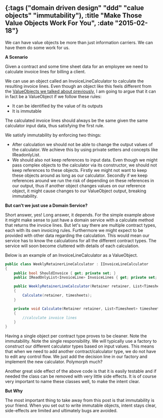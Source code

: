 {:tags ("domain driven design" "ddd" "calue objects" "immutability"), :title "Make Those Value Objects Work For You", :date "2015-02-18"}
-----
We can have value objects be more than just information carriers. We can have them do some work for us.

**A Scenario**

Given a contract and some time sheet data for an employee we need to calculate invoice lines for billing a client. 

We can use an object called an InvoiceLineCalculator to calculate the resulting invoice lines. Even though an object like this feels different from the [ValueObjects we talked about previously](http://sneakycode.net/value-objects/), I am going to argue that it can in fact be a ValueObject if we follow these rules:

* It can be identified by the value of its outputs
* It is immutable

The calculated invoice lines should always be the same given the same calculator input data, thus satisfying the first rule. 

We satisfy immutability by enforcing two things: 

* After calculation we should not be able to change the output values of the calculator. We achieve this by using private setters and concepts like IReadonlyList<T>.
* We should also not keep references to input data. Even though we might pass complex objects to the calculator via its constructor, we should not keep references to these objects. Firstly we might not want to keep these objects around as long as our calculator. Secondly if we keep references around we run the risk of depending on these references in our output, thus if another object changes values on our reference object, it might cause changes to our ValueObject output, breaking immutability.

**But can't we just use a Domain Service?**

Short answer, yes! Long answer, it depends. For the simple example above it might make sense to just have a domain service with a calculate method that returns the invoice lines. But let's say there are multiple contract types, each with its own invoicing rules. Furthermore we might expect to be provided with other data regarding the calculation. This would mean our service has to know the calculations for all the different contract types. The service will soon become cluttered with details of each calculation. 

Below is an example of an InvoiceLineCalculator as a ValueObject.

```csharp
public class WeeklyRetainerLineCalculator : IInvoiceLineCalculator
{
    public bool ShouldInvoice { get; private set; }
    public IReadOnlyList<InvoiceLine> InvoiceLines { get; private set; }

	public WeeklyRetainerLineCalculator(Retainer retainer, List<Timesheet> timesheets )
    {
        Calculate(retainer, timesheets);
    }

    private void Calculate(Retainer retainer, List<Timesheet> timesheets)
    {
        //calculate invoice lines
    }
}
```

Having a single object per contract type proves to be cleaner. Note the immutability. Note the single responsibility. We will typically use a factory to construct our different calculator types based on input values. This means that when we need to add another contract/calculator type, we do not have to edit any control flow. We just add the decision line in our factory and implement the new calculator. Polymorph much?

Another great side effect of the above code is that it is easily testable and if needed the class can be removed with very little side effects. It is of course very important to name these classes well, to make the intent clear.

**But Why**

The most important thing to take away from this post is that immutability is your friend. When you set out to write immutable objects, intent stays clear, side-effects are limited and ultimately bugs are avoided.

<a href="http://www.codeproject.com/script/Articles/BlogFeedList.aspx?amid=8804440" rel="tag" style="display:none">CodeProject</a>
 

